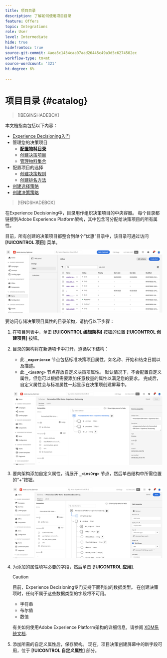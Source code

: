 ```yaml
---
title: 项目目录
description: 了解如何使用项目目录
feature: Offers
topic: Integrations
role: User
level: Intermediate
hide: true
hidefromtoc: true
source-git-commit: 4aea5c1434caa07aad26445c49a3d5c6274502ec
workflow-type: tm+mt
source-wordcount: '321'
ht-degree: 6%

---
```



# 项目目录 {#catalog}

>[!BEGINSHADEBOX]

本文档指南包括以下内容：

* [Experience Decisioning入门](gs-experience-decisioning.md)
* 管理您的决策项目
   * **[配置物料目录](catalogs.md)**
   * [创建决策项目](items.md)
   * [管理物料集合](collections.md)
* 配置项目的选择
   * [创建决策规则](rules.md)
   * [创建排名方法](ranking.md)
* [创建选择策略](selection-strategies.md)
* [创建决策策略](create-decision.md)

>[!ENDSHADEBOX]

在Experience Decisioning中，目录用作组织决策项目的中央容器。 每个目录都链接到Adobe Experience Platform架构，其中包含可分配给决策项目的所有属性。

目前，所有创建的决策项目都整合到单个“优惠”目录中，该目录可通过访问 **[!UICONTROL 项目]** 菜单。

![](assets/catalogs-list.png)

要访问存储决策项目属性的目录架构，请执行以下步骤：

1. 在项目列表中，单击 **[!UICONTROL 编辑架构]** 按钮的位置 **[!UICONTROL 创建项目]** 按钮。

1. 目录的架构将在新选项卡中打开，遵循以下结构：

   * 此 **`_experience`** 节点包括标准决策项目属性，如名称、开始和结束日期以及描述。
   * 此 **`_<imsOrg>`** 节点存放自定义决策项属性。 默认情况下，不会配置自定义属性，但您可以根据需要添加任意数量的属性以满足您的要求。 完成后，自定义属性会与标准属性一起显示在决策项创建屏幕中。

   ![](assets/catalogs-schema.png)

1. 要向架构添加自定义属性，请展开 **`_<imsOrg>`** 节点，然后单击结构中所需位置的“+”按钮。

   ![](assets/catalogs-add.png)

1. 为添加的属性填写必要的字段，然后单击 **[!UICONTROL 应用]**.

   >[!CAUTION]
   >
   >目前，Experience Decisioning专门支持下面列出的数据类型。 在创建决策项时，任何不属于这些数据类型的字段将不可用。
   >* 字符串
   >* 布尔值
   >* 数值

   有关如何使用Adobe Experience Platform架构的详细信息，请参阅 [XDM系统文档](https://experienceleague.adobe.com/docs/experience-platform/xdm/ui/overview.html?lang=zh-Hans).

1. 添加所需的自定义属性后，保存架构。 现在，项目决策创建屏幕中的新字段可用，位于 **[!UICONTROL 自定义属性]** 部分。
